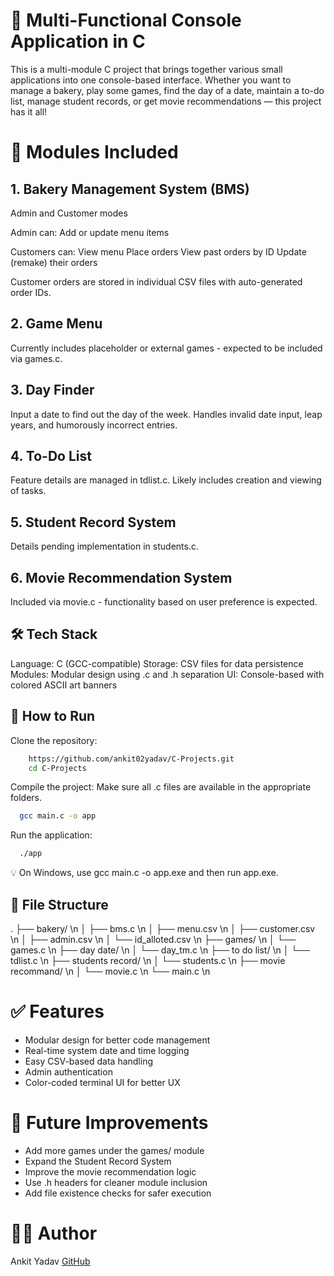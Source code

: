 # 🎯 Multi-Functional Console Application in C
This is a multi-module C project that brings together various small applications into one console-based interface. Whether you want to manage a bakery, play some games, find the day of a date, maintain a to-do list, manage student records, or get movie recommendations — this project has it all!

# 📁 Modules Included
## 1. Bakery Management System (BMS)
Admin and Customer modes

Admin can:
Add or update menu items

Customers can:
View menu
Place orders
View past orders by ID
Update (remake) their orders

Customer orders are stored in individual CSV files with auto-generated order IDs.

## 2. Game Menu
Currently includes placeholder or external games - expected to be included via games.c.

## 3. Day Finder
Input a date to find out the day of the week.
Handles invalid date input, leap years, and humorously incorrect entries.

## 4. To-Do List
Feature details are managed in tdlist.c. Likely includes creation and viewing of tasks.

## 5. Student Record System
Details pending implementation in students.c.

## 6. Movie Recommendation System
Included via movie.c - functionality based on user preference is expected.

## 🛠️ Tech Stack
Language: C (GCC-compatible)
Storage: CSV files for data persistence
Modules: Modular design using .c and .h separation
UI: Console-based with colored ASCII art banners

## 🚀 How to Run
Clone the repository:

```bash
    https://github.com/ankit02yadav/C-Projects.git
    cd C-Projects
```
Compile the project: Make sure all .c files are available in the appropriate folders.

```bash
  gcc main.c -o app
```
Run the application:

```bash
  ./app
```
💡 On Windows, use gcc main.c -o app.exe and then run app.exe.

## 📂 File Structure

.
├── bakery/  \n
│   ├── bms.c \n
│   ├── menu.csv \n
│   ├── customer.csv \n
│   ├── admin.csv \n
│   └── id_alloted.csv \n
├── games/ \n
│   └── games.c \n
├── day date/ \n
│   └── day_tm.c \n
├── to do list/ \n
│   └── tdlist.c \n
├── students record/ \n
│   └── students.c \n
├── movie recommand/ \n
│   └── movie.c \n
└── main.c \n

# ✅ Features
- Modular design for better code management
- Real-time system date and time logging
- Easy CSV-based data handling
- Admin authentication
- Color-coded terminal UI for better UX

# 🧠 Future Improvements
- Add more games under the games/ module
- Expand the Student Record System
- Improve the movie recommendation logic
- Use .h headers for cleaner module inclusion
- Add file existence checks for safer execution

# 🧑‍💻 Author
Ankit Yadav
[GitHub](https://github.com/ankit02yadav)
